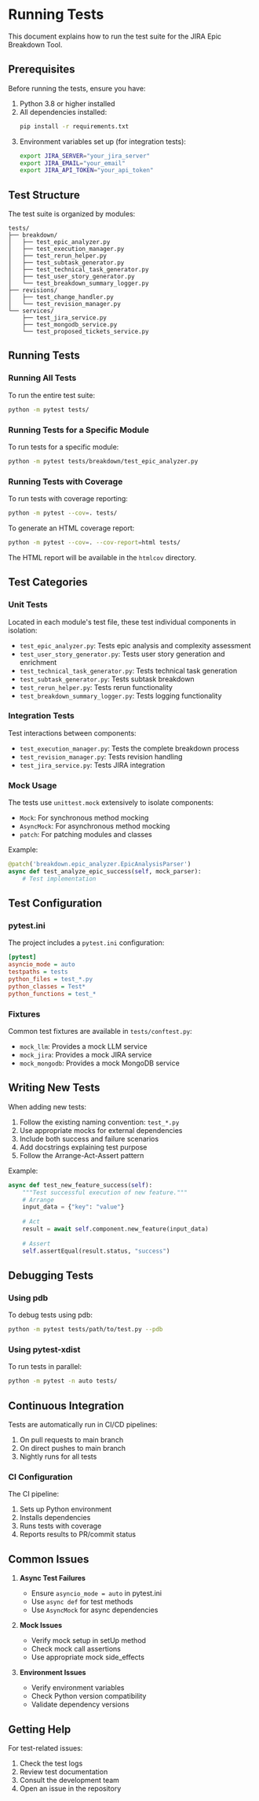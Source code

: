 # Running Tests

This document explains how to run the test suite for the JIRA Epic Breakdown Tool.

## Prerequisites

Before running the tests, ensure you have:

1. Python 3.8 or higher installed
2. All dependencies installed:
   ```bash
   pip install -r requirements.txt
   ```
3. Environment variables set up (for integration tests):
   ```bash
   export JIRA_SERVER="your_jira_server"
   export JIRA_EMAIL="your_email"
   export JIRA_API_TOKEN="your_api_token"
   ```

## Test Structure

The test suite is organized by modules:

```
tests/
├── breakdown/
│   ├── test_epic_analyzer.py
│   ├── test_execution_manager.py
│   ├── test_rerun_helper.py
│   ├── test_subtask_generator.py
│   ├── test_technical_task_generator.py
│   ├── test_user_story_generator.py
│   └── test_breakdown_summary_logger.py
├── revisions/
│   ├── test_change_handler.py
│   └── test_revision_manager.py
└── services/
    ├── test_jira_service.py
    ├── test_mongodb_service.py
    └── test_proposed_tickets_service.py
```

## Running Tests

### Running All Tests

To run the entire test suite:

```bash
python -m pytest tests/
```

### Running Tests for a Specific Module

To run tests for a specific module:

```bash
python -m pytest tests/breakdown/test_epic_analyzer.py
```

### Running Tests with Coverage

To run tests with coverage reporting:

```bash
python -m pytest --cov=. tests/
```

To generate an HTML coverage report:

```bash
python -m pytest --cov=. --cov-report=html tests/
```

The HTML report will be available in the `htmlcov` directory.

## Test Categories

### Unit Tests

Located in each module's test file, these test individual components in isolation:

- `test_epic_analyzer.py`: Tests epic analysis and complexity assessment
- `test_user_story_generator.py`: Tests user story generation and enrichment
- `test_technical_task_generator.py`: Tests technical task generation
- `test_subtask_generator.py`: Tests subtask breakdown
- `test_rerun_helper.py`: Tests rerun functionality
- `test_breakdown_summary_logger.py`: Tests logging functionality

### Integration Tests

Test interactions between components:

- `test_execution_manager.py`: Tests the complete breakdown process
- `test_revision_manager.py`: Tests revision handling
- `test_jira_service.py`: Tests JIRA integration

### Mock Usage

The tests use `unittest.mock` extensively to isolate components:

- `Mock`: For synchronous method mocking
- `AsyncMock`: For asynchronous method mocking
- `patch`: For patching modules and classes

Example:
```python
@patch('breakdown.epic_analyzer.EpicAnalysisParser')
async def test_analyze_epic_success(self, mock_parser):
    # Test implementation
```

## Test Configuration

### pytest.ini

The project includes a `pytest.ini` configuration:

```ini
[pytest]
asyncio_mode = auto
testpaths = tests
python_files = test_*.py
python_classes = Test*
python_functions = test_*
```

### Fixtures

Common test fixtures are available in `tests/conftest.py`:

- `mock_llm`: Provides a mock LLM service
- `mock_jira`: Provides a mock JIRA service
- `mock_mongodb`: Provides a mock MongoDB service

## Writing New Tests

When adding new tests:

1. Follow the existing naming convention: `test_*.py`
2. Use appropriate mocks for external dependencies
3. Include both success and failure scenarios
4. Add docstrings explaining test purpose
5. Follow the Arrange-Act-Assert pattern

Example:
```python
async def test_new_feature_success(self):
    """Test successful execution of new feature."""
    # Arrange
    input_data = {"key": "value"}
    
    # Act
    result = await self.component.new_feature(input_data)
    
    # Assert
    self.assertEqual(result.status, "success")
```

## Debugging Tests

### Using pdb

To debug tests using pdb:

```bash
python -m pytest tests/path/to/test.py --pdb
```

### Using pytest-xdist

To run tests in parallel:

```bash
python -m pytest -n auto tests/
```

## Continuous Integration

Tests are automatically run in CI/CD pipelines:

1. On pull requests to main branch
2. On direct pushes to main branch
3. Nightly runs for all tests

### CI Configuration

The CI pipeline:

1. Sets up Python environment
2. Installs dependencies
3. Runs tests with coverage
4. Reports results to PR/commit status

## Common Issues

1. **Async Test Failures**
   - Ensure `asyncio_mode = auto` in pytest.ini
   - Use `async def` for test methods
   - Use `AsyncMock` for async dependencies

2. **Mock Issues**
   - Verify mock setup in setUp method
   - Check mock call assertions
   - Use appropriate mock side_effects

3. **Environment Issues**
   - Verify environment variables
   - Check Python version compatibility
   - Validate dependency versions

## Getting Help

For test-related issues:

1. Check the test logs
2. Review test documentation
3. Consult the development team
4. Open an issue in the repository 